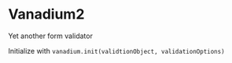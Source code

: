 # Vanadium2
Yet another form validator

Initialize with `vanadium.init(validtionObject, validationOptions)`